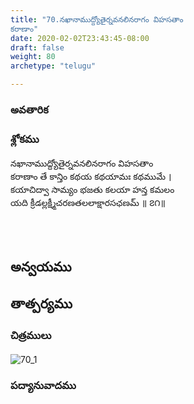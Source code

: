 ```yaml
---
title: "70.నఖానాముద్ద్యోతైర్నవనలినరాగం విహసతాం
కరాణాం"
date: 2020-02-02T23:43:45-08:00
draft: false
weight: 80
archetype: "telugu"

---
```


### అవతారిక


### శ్లోకము

నఖానాముద్ద్యోతైర్నవనలినరాగం విహసతాం
<br/>కరాణాం తే కాన్తిం కథయ కథయామః కథముమే ।
<br/>కయాచిద్వా సామ్యం భజతు కలయా హన్త కమలం
<br/>యది క్రీడల్లక్ష్మీచరణతలలాక్షారసఛణమ్ ॥ ౭౧॥
<br/>

<br/><br/>

## అన్వయము 


## తాత్పర్యము 

### చిత్రములు 

![70_1](/images/sl/manual/SL_V70.jpg)

### పద్యానువాదము
